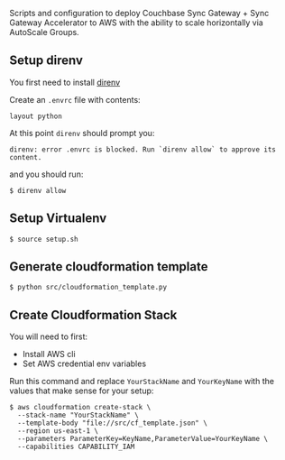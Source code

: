 
Scripts and configuration to deploy Couchbase Sync Gateway + Sync Gateway Accelerator to AWS with the ability to scale horizontally via AutoScale Groups.

## Setup direnv

You first need to install [direnv](https://github.com/direnv/direnv)

Create an `.envrc` file with contents:

```
layout python
```

At this point `direnv` should prompt you:

```
direnv: error .envrc is blocked. Run `direnv allow` to approve its content.
```

and you should run:

```
$ direnv allow
```

## Setup Virtualenv

```
$ source setup.sh
```

## Generate cloudformation template

```
$ python src/cloudformation_template.py
```

## Create Cloudformation Stack

You will need to first:

* Install AWS cli
* Set AWS credential env variables

Run this command and replace `YourStackName` and `YourKeyName` with the values that make sense for your setup:

```
$ aws cloudformation create-stack \
  --stack-name "YourStackName" \
  --template-body "file://src/cf_template.json" \
  --region us-east-1 \
  --parameters ParameterKey=KeyName,ParameterValue=YourKeyName \
  --capabilities CAPABILITY_IAM
```




